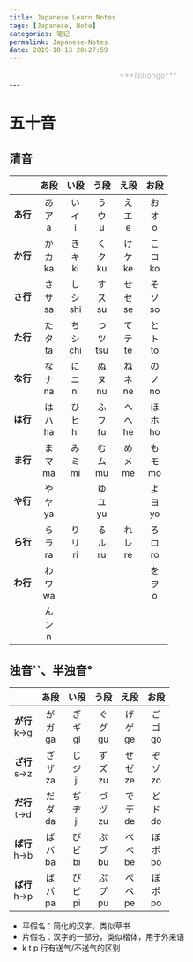 ```yaml
---
title: Japanese Learn Notes
tags: [Japanese, Note]
categories: 笔记
permalink: Japanese-Notes
date: 2019-10-13 20:27:59
---
```

<center> <font color="#bababa">***Nihongo***</font><br/> </center>
<!--more-->
---

# 五十音  

## 清音  
|         　 | あ段 | い段 | う段 | え段 | お段 |
|:----------:|:-----:|:-----:|:-----:|:-----:|:-----:|
| <b>あ行</b> | あ<br>ア<br>a | い<br>イ<br>i | う<br>ウ<br>u | え<br>エ<br>e | お<br>オ<br>o |
| <b>か行</b> | か<br>カ<br>ka | き<br>キ<br>ki | く<br>ク<br>ku | け<br>ケ<br>ke | こ<br>コ<br>ko |
| <b>さ行</b> | さ<br>サ<br>sa | し<br>シ<br>shi | す<br>ス<br>su | せ<br>セ<br>se | そ<br>ソ<br>so |
| <b>た行</b> | た<br>タ<br>ta | ち<br>シ<br>chi | つ<br>ツ<br>tsu | て<br>テ<br>te | と<br>ト<br>to |
| <b>な行</b> | な<br>ナ<br>na | に<br>ニ<br>ni | ぬ<br>ヌ<br>nu | ね<br>ネ<br>ne | の<br>ノ<br>no |
| <b>は行</b> | は<br>ハ<br>ha | ひ<br>ヒ<br>hi | ふ<br>フ<br>fu | ヘ<br>ヘ<br>he | ほ<br>ホ<br>ho |
| <b>ま行</b> | ま<br>マ<br>ma | み<br>ミ<br>mi | む<br>ム<br>mu | め<br>メ<br>me | も<br>モ<br>mo |
| <b>や行</b> | や<br>ヤ<br>ya | | ゆ<br>ユ<br>yu | | よ<br>ヨ<br>yo |
| <b>ら行</b> | ら<br>ラ<br>ra | り<br>リ<br>ri | る<br>ル<br>ru | れ<br>レ<br>re | ろ<br>ロ<br>ro |
| <b>わ行</b> | わ<br>ワ<br>wa | | | | を<br>ヲ<br>o |
| | ん<br>ン<br>n |

## 浊音``、半浊音°  
|         　 | あ段 | い段 | う段 | え段 | お段 |
|:----------:|:-----:|:-----:|:-----:|:-----:|:-----:|
| <b>が行</b><br>k→g | が<br>ガ<br>ga | ぎ<br>ギ<br>gi | ぐ<br>グ<br>gu | げ<br>ゲ<br>ge | ご<br>ゴ<br>go |
| <b>ざ行</b><br>s→z | ざ<br>ザ<br>za | じ<br>ジ<br>ji | ず<br>ズ<br>zu | ぜ<br>ゼ<br>ze | ぞ<br>ゾ<br>zo |
| <b>だ行</b><br>t→d | だ<br>ダ<br>da | ぢ<br>ヂ<br>ji | づ<br>ヅ<br>zu | で<br>デ<br>de | ど<br>ド<br>do |
| <b>ば行</b><br>h→b | ば<br>バ<br>ba | び<br>ビ<br>bi | ぶ<br>ブ<br>bu | べ<br>ベ<br>be | ぼ<br>ボ<br>bo |
| <b>ぱ行</b><br>h→p | ぱ<br>パ<br>pa | ぴ<br>ピ<br>pi | ぷ<br>プ<br>pu | ぺ<br>ペ<br>pe | ぽ<br>ポ<br>po |


- 平假名：简化的汉字，类似草书
- 片假名：汉字的一部分，类似楷体，用于外来语
- k t p 行有送气/不送气的区别